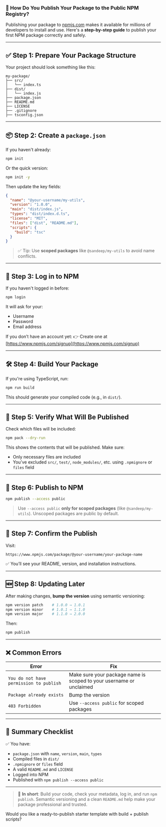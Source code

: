 ### 🚀 How Do You Publish Your Package to the Public NPM Registry?

Publishing your package to [npmjs.com](https://www.npmjs.com) makes it available for millions of developers to install and use. Here's a **step-by-step guide** to publish your first NPM package correctly and safely.

---

## ✅ Step 1: Prepare Your Package Structure

Your project should look something like this:

```
my-package/
├── src/
│   └── index.ts
├── dist/
│   └── index.js
├── package.json
├── README.md
├── LICENSE
├── .gitignore
├── tsconfig.json
```

---

## 📦 Step 2: Create a `package.json`

If you haven't already:

```bash
npm init
```

Or the quick version:

```bash
npm init -y
```

Then update the key fields:

```json
{
  "name": "@your-username/my-utils",
  "version": "1.0.0",
  "main": "dist/index.js",
  "types": "dist/index.d.ts",
  "license": "MIT",
  "files": ["dist", "README.md"],
  "scripts": {
    "build": "tsc"
  }
}
```

> ✅ Tip: Use **scoped packages** like `@sandeep/my-utils` to avoid name conflicts.

---

## 🔑 Step 3: Log in to NPM

If you haven't logged in before:

```bash
npm login
```

It will ask for your:

* Username
* Password
* Email address

If you don’t have an account yet:
👉 Create one at [https://www.npmjs.com/signup](https://www.npmjs.com/signup)

---

## 🛠 Step 4: Build Your Package

If you're using TypeScript, run:

```bash
npm run build
```

This should generate your compiled code (e.g., in `dist/`).

---

## 🔎 Step 5: Verify What Will Be Published

Check which files will be included:

```bash
npm pack --dry-run
```

This shows the contents that will be published. Make sure:

* Only necessary files are included
* You’ve excluded `src/`, `test/`, `node_modules/`, etc. using `.npmignore` or `files` field

---

## 🚀 Step 6: Publish to NPM

```bash
npm publish --access public
```

> Use `--access public` **only for scoped packages** (like `@sandeep/my-utils`). Unscoped packages are public by default.

---

## 🎉 Step 7: Confirm the Publish

Visit:

```
https://www.npmjs.com/package/@your-username/your-package-name
```

✅ You’ll see your README, version, and installation instructions.

---

## 🆕 Step 8: Updating Later

After making changes, **bump the version** using semantic versioning:

```bash
npm version patch    # 1.0.0 → 1.0.1
npm version minor    # 1.0.1 → 1.1.0
npm version major    # 1.1.0 → 2.0.0
```

Then:

```bash
npm publish
```

---

## ❌ Common Errors

| Error                                   | Fix                                                                 |
| --------------------------------------- | ------------------------------------------------------------------- |
| `You do not have permission to publish` | Make sure your package name is scoped to your username or unclaimed |
| `Package already exists`                | Bump the version                                                    |
| `403 Forbidden`                         | Use `--access public` for scoped packages                           |

---

## 📝 Summary Checklist

✅ You have:

* `package.json` with `name`, `version`, `main`, `types`
* Compiled files in `dist/`
* `.npmignore` or `files` field
* A valid `README.md` and `LICENSE`
* Logged into NPM
* Published with `npm publish --access public`

---

> 🧠 **In short**: Build your code, check your metadata, log in, and run `npm publish`. Semantic versioning and a clean `README.md` help make your package professional and trusted.

Would you like a ready-to-publish starter template with build + publish scripts?
